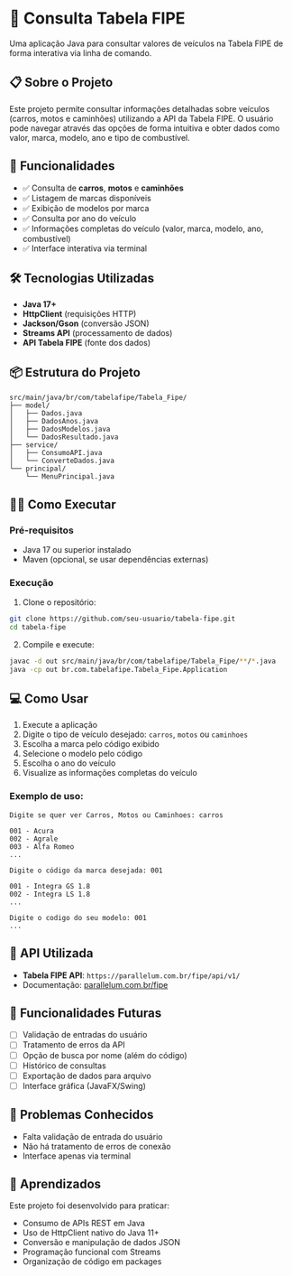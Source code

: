 # 🚗 Consulta Tabela FIPE

Uma aplicação Java para consultar valores de veículos na Tabela FIPE de forma interativa via linha de comando.

## 📋 Sobre o Projeto

Este projeto permite consultar informações detalhadas sobre veículos (carros, motos e caminhões) utilizando a API da Tabela FIPE. O usuário pode navegar através das opções de forma intuitiva e obter dados como valor, marca, modelo, ano e tipo de combustível.

## 🚀 Funcionalidades

- ✅ Consulta de **carros**, **motos** e **caminhões**
- ✅ Listagem de marcas disponíveis
- ✅ Exibição de modelos por marca
- ✅ Consulta por ano do veículo
- ✅ Informações completas do veículo (valor, marca, modelo, ano, combustível)
- ✅ Interface interativa via terminal

## 🛠️ Tecnologias Utilizadas

- **Java 17+**
- **HttpClient** (requisições HTTP)
- **Jackson/Gson** (conversão JSON)
- **Streams API** (processamento de dados)
- **API Tabela FIPE** (fonte dos dados)

## 📦 Estrutura do Projeto

```
src/main/java/br/com/tabelafipe/Tabela_Fipe/
├── model/
│   ├── Dados.java
│   ├── DadosAnos.java
│   ├── DadosModelos.java
│   └── DadosResultado.java
├── service/
│   ├── ConsumoAPI.java
│   └── ConverteDados.java
└── principal/
    └── MenuPrincipal.java
```

## 🏃‍♂️ Como Executar

### Pré-requisitos
- Java 17 ou superior instalado
- Maven (opcional, se usar dependências externas)

### Execução
1. Clone o repositório:
```bash
git clone https://github.com/seu-usuario/tabela-fipe.git
cd tabela-fipe
```

2. Compile e execute:
```bash
javac -d out src/main/java/br/com/tabelafipe/Tabela_Fipe/**/*.java
java -cp out br.com.tabelafipe.Tabela_Fipe.Application
```

## 💻 Como Usar

1. Execute a aplicação
2. Digite o tipo de veículo desejado: `carros`, `motos` ou `caminhoes`
3. Escolha a marca pelo código exibido
4. Selecione o modelo pelo código
5. Escolha o ano do veículo
6. Visualize as informações completas do veículo

### Exemplo de uso:
```
Digite se quer ver Carros, Motos ou Caminhoes: carros

001 - Acura
002 - Agrale
003 - Alfa Romeo
...

Digite o código da marca desejada: 001

001 - Integra GS 1.8
002 - Integra LS 1.8
...

Digite o codigo do seu modelo: 001
...
```

## 🔗 API Utilizada

- **Tabela FIPE API**: `https://parallelum.com.br/fipe/api/v1/`
- Documentação: [parallelum.com.br/fipe](https://parallelum.com.br/fipe)

## 🎯 Funcionalidades Futuras

- [ ] Validação de entradas do usuário
- [ ] Tratamento de erros da API
- [ ] Opção de busca por nome (além do código)
- [ ] Histórico de consultas
- [ ] Exportação de dados para arquivo
- [ ] Interface gráfica (JavaFX/Swing)

## 🐛 Problemas Conhecidos

- Falta validação de entrada do usuário
- Não há tratamento de erros de conexão
- Interface apenas via terminal

## 📝 Aprendizados

Este projeto foi desenvolvido para praticar:
- Consumo de APIs REST em Java
- Uso de HttpClient nativo do Java 11+
- Conversão e manipulação de dados JSON
- Programação funcional com Streams
- Organização de código em packages
